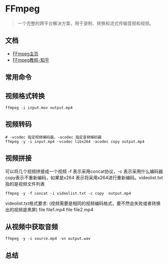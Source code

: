 # FFmpeg
> 一个完整的跨平台解决方案，用于录制、转换和流式传输音频和视频。

## 文档
- [FFmpeg主页](https://ffmpeg.org/)
- [FFmpeg教程-知乎](https://zhuanlan.zhihu.com/p/145592911)

## 常用命令
## 视频格式转换
```shell
ffmpeg -i input.mov output.mp4
```
## 视频转码 
```shell
# -vcodec 指定视频编码器，-acodec 指定音频编码器
ffmpeg -y -i input.mp4 -vcodec libx264 -acodec copy output.mp4
```

## 视频拼接
可以将几个视频拼接成一个视频 -f 表示采用concat协议，-c 表示采用什么编码器 copy表示不重新编码，如果是x264 表示将采用x264进行重新编码。videolist.txt指的是视频文件列表
```shell
ffmpeg -y -f concat -i videolist.txt -c copy  output.mp4
```
videolist.txt格式要求: (视频需要是相同的视频编码格式，要不然会失败或者转换出的视频是黑屏)
file file1.mp4
file file2.mp4

## 从视频中获取音频
```shell
ffmpeg -y -i source.mp4 -vn output.wav
```

## 总结